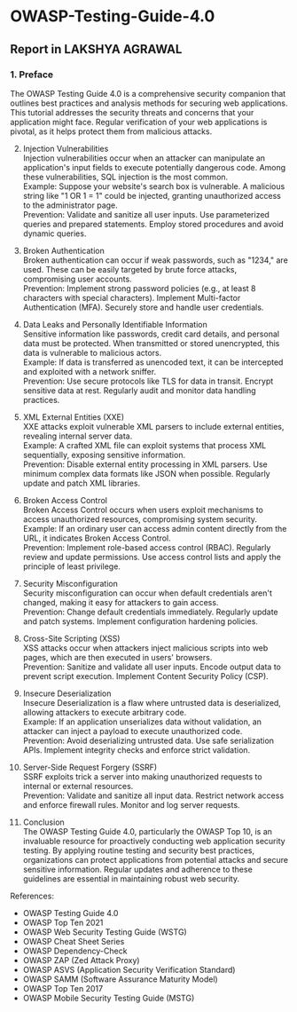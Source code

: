 # OWASP-Testing-Guide-4.0
## Report in LAKSHYA AGRAWAL

### 1. Preface  
The OWASP Testing Guide 4.0 is a comprehensive security companion that outlines best practices and analysis methods for securing web applications. This tutorial addresses the security threats and concerns that your application might face. Regular verification of your web applications is pivotal, as it helps protect them from malicious attacks.  

2. Injection Vulnerabilities  
Injection vulnerabilities occur when an attacker can manipulate an application's input fields to execute potentially dangerous code. Among these vulnerabilities, SQL injection is the most common.  
Example: Suppose your website's search box is vulnerable. A malicious string like "1 OR 1 = 1" could be injected, granting unauthorized access to the administrator page.  
Prevention: Validate and sanitize all user inputs. Use parameterized queries and prepared statements. Employ stored procedures and avoid dynamic queries.  

3. Broken Authentication  
Broken authentication can occur if weak passwords, such as "1234," are used. These can be easily targeted by brute force attacks, compromising user accounts.  
Prevention: Implement strong password policies (e.g., at least 8 characters with special characters). Implement Multi-factor Authentication (MFA). Securely store and handle user credentials.  

4. Data Leaks and Personally Identifiable Information  
Sensitive information like passwords, credit card details, and personal data must be protected. When transmitted or stored unencrypted, this data is vulnerable to malicious actors.  
Example: If data is transferred as unencoded text, it can be intercepted and exploited with a network sniffer.  
Prevention: Use secure protocols like TLS for data in transit. Encrypt sensitive data at rest. Regularly audit and monitor data handling practices.  

5. XML External Entities (XXE)  
XXE attacks exploit vulnerable XML parsers to include external entities, revealing internal server data.  
Example: A crafted XML file can exploit systems that process XML sequentially, exposing sensitive information.  
Prevention: Disable external entity processing in XML parsers. Use minimum complex data formats like JSON when possible. Regularly update and patch XML libraries.  

6. Broken Access Control  
Broken Access Control occurs when users exploit mechanisms to access unauthorized resources, compromising system security.  
Example: If an ordinary user can access admin content directly from the URL, it indicates Broken Access Control.  
Prevention: Implement role-based access control (RBAC). Regularly review and update permissions. Use access control lists and apply the principle of least privilege.  

7. Security Misconfiguration  
Security misconfiguration can occur when default credentials aren't changed, making it easy for attackers to gain access.  
Prevention: Change default credentials immediately. Regularly update and patch systems. Implement configuration hardening policies.  

8. Cross-Site Scripting (XSS)  
XSS attacks occur when attackers inject malicious scripts into web pages, which are then executed in users' browsers.  
Prevention: Sanitize and validate all user inputs. Encode output data to prevent script execution. Implement Content Security Policy (CSP).  

9. Insecure Deserialization  
Insecure Deserialization is a flaw where untrusted data is deserialized, allowing attackers to execute arbitrary code.  
Example: If an application unserializes data without validation, an attacker can inject a payload to execute unauthorized code.  
Prevention: Avoid deserializing untrusted data. Use safe serialization APIs. Implement integrity checks and enforce strict validation.  

11. Server-Side Request Forgery (SSRF)  
SSRF exploits trick a server into making unauthorized requests to internal or external resources.  
Prevention: Validate and sanitize all input data. Restrict network access and enforce firewall rules. Monitor and log server requests.  

12. Conclusion  
The OWASP Testing Guide 4.0, particularly the OWASP Top 10, is an invaluable resource for proactively conducting web application security testing. By applying routine testing and security best practices, organizations can protect applications from potential attacks and secure sensitive information. Regular updates and adherence to these guidelines are essential in maintaining robust web security.  

References:  
- OWASP Testing Guide 4.0  
- OWASP Top Ten 2021  
- OWASP Web Security Testing Guide (WSTG)  
- OWASP Cheat Sheet Series  
- OWASP Dependency-Check  
- OWASP ZAP (Zed Attack Proxy)  
- OWASP ASVS (Application Security Verification Standard)  
- OWASP SAMM (Software Assurance Maturity Model)  
- OWASP Top Ten 2017  
- OWASP Mobile Security Testing Guide (MSTG)
